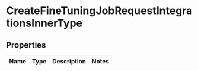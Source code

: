 
# CreateFineTuningJobRequestIntegrationsInnerType

## Properties
Name | Type | Description | Notes
------------ | ------------- | ------------- | -------------




